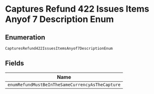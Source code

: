 
# Captures Refund 422 Issues Items Anyof 7 Description Enum

## Enumeration

`CapturesRefund422IssuesItemsAnyof7DescriptionEnum`

## Fields

| Name |
|  --- |
| `enumRefundMustBeInTheSameCurrencyAsTheCapture` |

